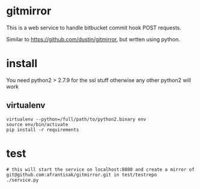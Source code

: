# gitmirror
This is a web service to handle bitbucket commit hook POST requests.

Similar to https://github.com/dustin/gitmirror, but wrtten using python.

# install
You need python2 > 2.7.9 for the ssl stuff otherwise any other python2 will work

## virtualenv
    virtualenv --python=/full/path/to/python2.binary env
    source env/bin/activate
    pip install -r requirements

# test
    # this will start the service on localhost:8080 and create a mirror of git@github.com:afrantisak/gitmirror.git in test/testrepo
    ./service.py 

